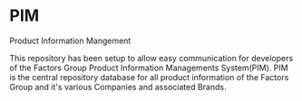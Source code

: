 PIM
===

Product Information Mangement

This repository has been setup to allow easy communication for developers of the Factors Group Product Information 
Managements System(PIM).  PIM is the central repository database for all product information of the Factors Group and 
it's various Companies and associated Brands.



